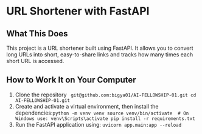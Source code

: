 # URL Shortener with FastAPI

## What This Does

This project is a URL shortener built using FastAPI. It allows you to convert long URLs into short, easy-to-share links and tracks how many times each short URL is accessed.

## How to Work It on Your Computer
1. Clone the repository ```
git@github.com:bigya01/AI-FELLOWSHIP-01.git
cd AI-FELLOWSHIP-01.git```
3. Create and activate a virtual environment, then install the dependencies:```python -m venv venv
source venv/bin/activate  # On Windows use: venv\Scripts\activate
pip install -r requirements.txt```
4. Run the FastAPI application using: ```uvicorn app.main:app --reload```


